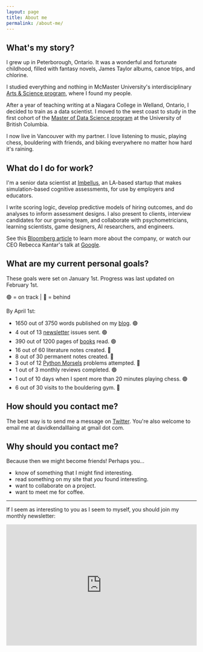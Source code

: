 ```yaml
---
layout: page
title: About me
permalink: /about-me/
---
```


## What's my story?

I grew up in Peterborough, Ontario. It was a wonderful and fortunate childhood, filled with fantasy novels, James Taylor albums, canoe trips, and chlorine.

I studied everything and nothing in McMaster University's interdisciplinary [Arts & Science program](https://en.wikipedia.org/wiki/McMaster_Arts_and_Science), where I found my people.

After a year of teaching writing at a Niagara College in Welland, Ontario, I decided to train as a data scientist. I moved to the west coast to study in the first cohort of the [Master of Data Science program](https://masterdatascience.ubc.ca/) at the University of British Columbia.

I now live in Vancouver with my partner. I love listening to music, playing chess, bouldering with friends, and biking everywhere no matter how hard it's raining.

## What do I do for work?

I'm a senior data scientist at [Imbellus](https://imbellus.com/), an LA-based startup that makes simulation-based cognitive assessments, for use by employers and educators.

I write scoring logic, develop predictive models of hiring outcomes, and do analyses to inform assessment designs. I also present to clients, interview candidates for our growing team, and collaborate with psychometricians, learning scientists, game designers, AI researchers, and engineers.

See this [Bloomberg article](https://www.bloomberg.com/news/features/2019-03-19/a-harvard-dropout-s-plan-to-fix-college-admissions-with-video-games) to learn more about the company, or watch our CEO Rebecca Kantar's talk at [Google](youtube.com/watch?v=JoTlMNamSAg).

## What are my current personal goals?

These goals were set on January 1st. Progress was last updated on February 1st. 

🟢 = on track | 🔴 = behind

By April 1st:

- 1650 out of 3750 words published on my [blog](https://davidklaing.com/archive). 🟢
- 4 out of 13 [newsletter](https://davidlaing.substack.com/) issues sent. 🟢
- 390 out of 1200 pages of [books](https://davidklaing.com/reading-pipeline/) read. 🟢
- 16 out of 60 literature notes created. 🔴
- 8 out of 30 permanent notes created. 🔴
- 3 out of 12 [Python Morsels](pythonmorsels.com) problems attempted. 🔴
- 1 out of 3 monthly reviews completed. 🟢
- 1 out of 10 days when I spent more than 20 minutes playing chess. 🟢
- 6 out of 30 visits to the bouldering gym. 🔴

## How should you contact me?

The best way is to send me a message on [Twitter](https://twitter.com/davidklaing). You're also welcome to email me at davidkendalllaing at gmail dot com.

## Why should you contact me?

Because then we might become friends! Perhaps you...

* know of something that I might find interesting.
* read something on my site that _you_ found interesting.
* want to collaborate on a project.
* want to meet me for coffee.

---------------------------

If I seem as interesting to you as I seem to myself, you should join my monthly newsletter:

<iframe width="100%" height="320" src="https://davidlaing.substack.com/embed" frameborder="0" scrolling="no"></iframe>
